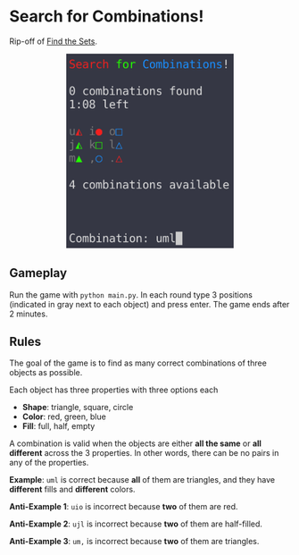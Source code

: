 # Search for Combinations!

Rip-off of [Find the Sets](https://play.google.com/store/apps/details?id=nl.borkoek.set&pcampaignid=web_share).

<p align="center">
  <img src="screenshot.png" width="300" />
</p>

## Gameplay

Run the game with `python main.py`. In each round type 3 positions (indicated in gray next to each object) and press enter. The game ends after 2 minutes.

## Rules

The goal of the game is to find as many correct combinations of three objects as possible.

Each object has three properties with three options each

* **Shape**: triangle, square, circle
* **Color**: red, green, blue
* **Fill**: full, half, empty

A combination is valid when the objects are either **all the same** or **all different** across the 3 properties. In other words, there can be no pairs in any of the properties.

**Example**: `uml` is correct because **all** of them are triangles, and they have **different** fills and **different** colors.

**Anti-Example 1**: `uio` is incorrect because **two** of them are red.

**Anti-Example 2**: `ujl` is incorrect because **two** of them are half-filled.

**Anti-Example 3**: `um,` is incorrect because **two** of them are triangles.
